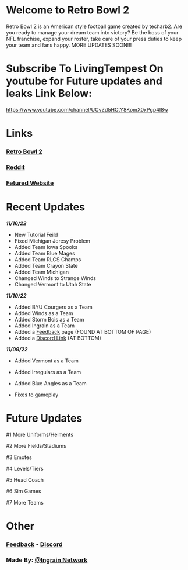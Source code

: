 # Welcome to Retro Bowl 2
Retro Bowl 2 is an American style football game created by techarb2. Are you ready to manage your dream team into victory? Be the boss of your NFL franchise, expand your roster, take care of your press duties to keep your team and fans happy. MORE UPDATES SOON!!!

# Subscribe To **LivingTempest** On youtube for Future updates and leaks Link Below:

https://www.youtube.com/channel/UCvZd5HCtY8KomX0xPgp4I8w

# Links
### [Retro Bowl 2](https://retrobowl2.ml)

### [Reddit](https://r/techarb2)

### [Fetured Website](https://)

# Recent Updates
**_11/16/22_**
 - New Tutorial Feild
 - Fixed Michigan Jeresy Problem
 - Added Team Iowa Spooks
 - Added Team Blue Mages
 - Added Team RLCS Champs
 - Added Team Crayon State
 - Added Team Michigan
 - Changed Winds to Strange Winds
 - Changed Vermont to Utah State
 
**_11/10/22_**
 - Added BYU Courgers as a Team
 - Added Winds as a Team
 - Added Storm Bois as a Team
 - Added Ingrain as a Team
 - Added a [Feedback](https://forms.gle/HzkW4tgv6KwSiWaQ8) page (FOUND AT BOTTOM OF PAGE)
 - Added a [Discord Link](Https://discord.gg/r2xGDjDak4) (AT BOTTOM)
 
**_11/09/22_**
 - Added Vermont as a Team

 - Added Irregulars as a Team

 - Added Blue Angles as a Team

 - Fixes to gameplay


# Future Updates 
#1 More Uniforms/Helments

#2 More Fields/Stadiums

#3 Emotes

#4 Levels/Tiers

#5 Head Coach

#6 Sim Games

#7 More Teams

# Other

### [Feedback](https://forms.gle/HzkW4tgv6KwSiWaQ8) - [Discord](https://discord.gg/r2xGDjDak4)

### Made By: [@Ingrain Network](https://githib.com/techarb2)
